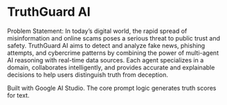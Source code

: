# TruthGuard AI
Problem Statement: In today’s digital world, the rapid spread of misinformation and online scams poses a serious threat to public trust and safety.
TruthGuard AI aims to detect and analyze fake news, phishing attempts, and cybercrime patterns by combining the power of multi-agent AI reasoning with real-time data sources.
Each agent specializes in a domain, collaborates intelligently, and provides accurate and explainable decisions to help users distinguish truth from deception.

Built with Google AI Studio. The core prompt logic generates truth scores for text.

